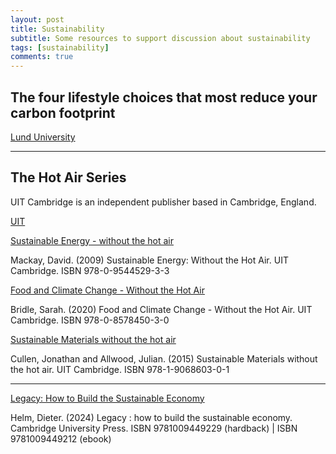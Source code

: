 ```yaml
---
layout: post
title: Sustainability
subtitle: Some resources to support discussion about sustainability
tags: [sustainability]
comments: true
---
```


## The four lifestyle choices that most reduce your carbon footprint 

[Lund University](https://www.lunduniversity.lu.se/article/four-lifestyle-choices-most-reduce-your-carbon-footprint)

-----

## The Hot Air Series

UIT Cambridge is an independent publisher based in Cambridge, England.

[UIT](https://www.uit.co.uk/without-the-hot-air.html)

[Sustainable Energy - without the hot air](https://www.withouthotair.com/)

Mackay, David. (2009) Sustainable Energy: Without the Hot Air. UIT Cambridge. ISBN 978-0-9544529-3-3

[Food and Climate Change - Without the Hot Air](http://sarahbridle.net/faccwtha.html)

Bridle, Sarah. (2020) Food and Climate Change - Without the Hot Air. UIT Cambridge. ISBN 978-0-8578450-3-0

[Sustainable Materials without the hot air](https://www.uit.co.uk/without-the-hot-air/sustainable-materials-without-the-hot-air.html)

Cullen, Jonathan and Allwood, Julian. (2015) Sustainable Materials without the hot air. UIT Cambridge. ISBN 978-1-9068603-0-1

-----

[Legacy: How to Build the Sustainable Economy](https://www.cambridge.org/core/services/aop-cambridge-core/content/view/FBC79EFE59814788F7FFCAA96DF85632/9781009449229AR.pdf/Legacy.pdf?event-type=FTLA)

Helm, Dieter. (2024) Legacy : how to build the sustainable economy. Cambridge University Press. ISBN 9781009449229 (hardback) | ISBN 9781009449212 (ebook)


